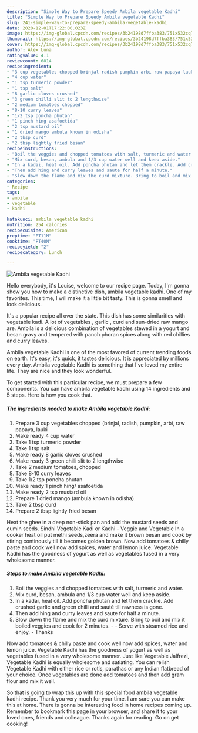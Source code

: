 ```yaml
---
description: "Simple Way to Prepare Speedy Ambila vegetable Kadhi"
title: "Simple Way to Prepare Speedy Ambila vegetable Kadhi"
slug: 241-simple-way-to-prepare-speedy-ambila-vegetable-kadhi
date: 2020-12-01T17:22:00.023Z
image: https://img-global.cpcdn.com/recipes/3b24198d7ffba383/751x532cq70/ambila-vegetable-kadhi-recipe-main-photo.jpg
thumbnail: https://img-global.cpcdn.com/recipes/3b24198d7ffba383/751x532cq70/ambila-vegetable-kadhi-recipe-main-photo.jpg
cover: https://img-global.cpcdn.com/recipes/3b24198d7ffba383/751x532cq70/ambila-vegetable-kadhi-recipe-main-photo.jpg
author: Alex Luna
ratingvalue: 4.1
reviewcount: 6814
recipeingredient:
- "3 cup vegetables chopped brinjal radish pumpkin arbi raw papaya lauki"
- "4 cup water"
- "1 tsp turmeric powder"
- "1 tsp salt"
- "8 garlic cloves crushed"
- "3 green chilli slit to 2 lengthwise"
- "2 medium tomatoes chopped"
- "8-10 curry leaves"
- "1/2 tsp poncha phutan"
- "1 pinch hing asafoetida"
- "2 tsp mustard oil"
- "1 dried mango ambula known in odisha"
- "2 tbsp curd"
- "2 tbsp lightly fried besan"
recipeinstructions:
- "Boil the veggies and chopped tomatoes with salt, turmeric and water."
- "Mix curd, besan, ambula and 1/3 cup water well and keep aside."
- "In a kadai, heat oil. Add poncha phutan and let them crackle. Add crushed garlic and green chilli and sauté till rawness is gone."
- "Then add hing and curry leaves and saute for half a minute."
- "Slow down the flame and mix the curd mixture. Bring to boil and mix it boiled veggies and cook for 2 minutes.  Serve with steamed rice and enjoy. Thanks"
categories:
- Recipe
tags:
- ambila
- vegetable
- kadhi

katakunci: ambila vegetable kadhi 
nutrition: 254 calories
recipecuisine: American
preptime: "PT11M"
cooktime: "PT40M"
recipeyield: "2"
recipecategory: Lunch

---
```



![Ambila vegetable Kadhi](https://img-global.cpcdn.com/recipes/3b24198d7ffba383/751x532cq70/ambila-vegetable-kadhi-recipe-main-photo.jpg)

Hello everybody, it's Louise, welcome to our recipe page. Today, I'm gonna show you how to make a distinctive dish, ambila vegetable kadhi. One of my favorites. This time, I will make it a little bit tasty. This is gonna smell and look delicious.

It&#39;s a popular recipe all over the state. This dish has some similarities with vegetable kadi. A lot of vegetables , garlic , curd and sun-dried raw mango are. Ambila is a delicious combination of vegetables stewed in a yogurt and besan gravy and tempered with panch phoran spices along with red chillies and curry leaves.

Ambila vegetable Kadhi is one of the most favored of current trending foods on earth. It's easy, it's quick, it tastes delicious. It is appreciated by millions every day. Ambila vegetable Kadhi is something that I've loved my entire life. They are nice and they look wonderful.


To get started with this particular recipe, we must prepare a few components. You can have ambila vegetable kadhi using 14 ingredients and 5 steps. Here is how you cook that.

<!--inarticleads1-->

##### The ingredients needed to make Ambila vegetable Kadhi:

1. Prepare 3 cup vegetables chopped (brinjal, radish, pumpkin, arbi, raw papaya, lauki
1. Make ready 4 cup water
1. Take 1 tsp turmeric powder
1. Take 1 tsp salt
1. Make ready 8 garlic cloves crushed
1. Make ready 3 green chilli slit to 2 lengthwise
1. Take 2 medium tomatoes, chopped
1. Take 8-10 curry leaves
1. Take 1/2 tsp poncha phutan
1. Make ready 1 pinch hing/ asafoetida
1. Make ready 2 tsp mustard oil
1. Prepare 1 dried mango (ambula known in odisha)
1. Take 2 tbsp curd
1. Prepare 2 tbsp lightly fried besan


Heat the ghee in a deep non-stick pan and add the mustard seeds and cumin seeds. Sindhi Vegetable Kadi or Kadhi - Veggie and Vegetable In a cooker heat oil put methi seeds,zeera and make it brown besan and cook by stiring continously till it becomes golden brown. Now add tomatoes &amp; chilly paste and cook well now add spices, water and lemon juice. Vegetable Kadhi has the goodness of yogurt as well as vegetables fused in a very wholesome manner. 

<!--inarticleads2-->

##### Steps to make Ambila vegetable Kadhi:

1. Boil the veggies and chopped tomatoes with salt, turmeric and water.
1. Mix curd, besan, ambula and 1/3 cup water well and keep aside.
1. In a kadai, heat oil. Add poncha phutan and let them crackle. Add crushed garlic and green chilli and sauté till rawness is gone.
1. Then add hing and curry leaves and saute for half a minute.
1. Slow down the flame and mix the curd mixture. Bring to boil and mix it boiled veggies and cook for 2 minutes. -  - Serve with steamed rice and enjoy. - Thanks


Now add tomatoes &amp; chilly paste and cook well now add spices, water and lemon juice. Vegetable Kadhi has the goodness of yogurt as well as vegetables fused in a very wholesome manner. Just like Vegetable Jalfrezi, Vegetable Kadhi is equally wholesome and satiating. You can relish Vegetable Kadhi with either rice or rotis, parathas or any Indian flatbread of your choice. Once vegetables are done add tomatoes and then add gram flour and mix it well. 

So that is going to wrap this up with this special food ambila vegetable kadhi recipe. Thank you very much for your time. I am sure you can make this at home. There is gonna be interesting food in home recipes coming up. Remember to bookmark this page in your browser, and share it to your loved ones, friends and colleague. Thanks again for reading. Go on get cooking!
